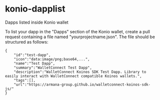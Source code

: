 # konio-dapplist
Dapps listed inside Konio wallet

To list your dapp in the "Dapps" section of the Konio wallet, create a pull request containing a file named "yourprojectname.json". The file should be structured as follows:

```
{
    "id":"test-dapp",
    "icon":"data:image/png;base64,...",
    "name":"Test Dapp",
    "summary":"WalletConnect Test Dapp",
    "description":"WalletConnect Koinos SDK Test Dapp. Library to easily interact with WalletConnect compatible Koinos wallets.",
    "tags":[],
    "url":"https://armana-group.github.io/walletconnect-koinos-sdk-js/"
}
```